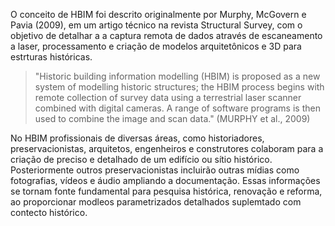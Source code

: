 O conceito de HBIM foi descrito originalmente por Murphy, McGovern e Pavia (2009), em um artigo técnico na revista Structural Survey, com o objetivo de detalhar a a captura remota de dados através de escaneamento a laser, processamento e criação de modelos arquitetônicos e 3D para estrturas históricas.

> "Historic building information modelling (HBIM) is proposed as a new system of modelling historic structures; the HBIM process begins with remote collection of survey data using a terrestrial laser scanner combined with digital cameras. A range of software programs is then used to combine the image and scan data." (MURPHY et al., 2009)

No HBIM profissionais de diversas áreas, como historiadores, preservacionistas, arquitetos, engenheiros e construtores colaboram para a criação de preciso e detalhado de um edifício ou sítio histórico. Posteriormente outros preservacionistas incluirão outras mídias como fotografias, vídeos e áudio ampliando a documentação. Essas informações se tornam fonte fundamental para pesquisa histórica, renovação e reforma, ao proporcionar modleos parametrizados detalhados suplemtado com contecto histórico.
